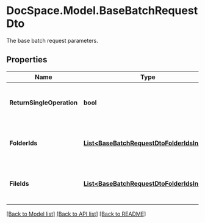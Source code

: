 # DocSpace.Model.BaseBatchRequestDto
The base batch request parameters.

## Properties

Name | Type | Description | Notes
------------ | ------------- | ------------- | -------------
**ReturnSingleOperation** | **bool** | Specifies whether to return only the current operation | [optional] 
**FolderIds** | [**List&lt;BaseBatchRequestDtoFolderIdsInner&gt;**](.md) | The list of folder IDs of the base batch request. | [optional] 
**FileIds** | [**List&lt;BaseBatchRequestDtoFolderIdsInner&gt;**](.md) | The list of file IDs of the base batch request. | [optional] 

[[Back to Model list]](../README.md#documentation-for-models) [[Back to API list]](../README.md#documentation-for-api-endpoints) [[Back to README]](../README.md)

